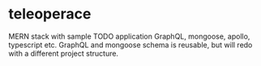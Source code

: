 # teleoperace
MERN stack with sample TODO application GraphQL, mongoose, apollo, typescript etc.
GraphQL and mongoose schema is reusable, but will redo with a different project structure.
